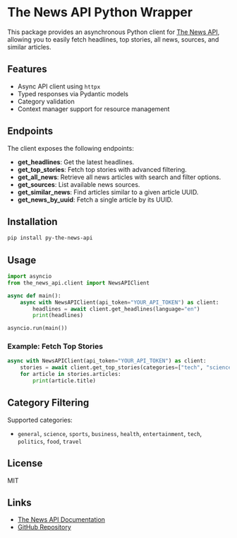 # The News API Python Wrapper

This package provides an asynchronous Python client for [The News API](https://www.thenewsapi.com/), allowing you to easily fetch headlines, top stories, all news, sources, and similar articles.

## Features

- Async API client using `httpx`
- Typed responses via Pydantic models
- Category validation
- Context manager support for resource management

## Endpoints

The client exposes the following endpoints:

- **get_headlines**: Get the latest headlines.
- **get_top_stories**: Fetch top stories with advanced filtering.
- **get_all_news**: Retrieve all news articles with search and filter options.
- **get_sources**: List available news sources.
- **get_similar_news**: Find articles similar to a given article UUID.
- **get_news_by_uuid**: Fetch a single article by its UUID.

## Installation

```bash
pip install py-the-news-api
```

## Usage

```python
import asyncio
from the_news_api.client import NewsAPIClient

async def main():
    async with NewsAPIClient(api_token="YOUR_API_TOKEN") as client:
        headlines = await client.get_headlines(language="en")
        print(headlines)

asyncio.run(main())
```

### Example: Fetch Top Stories

```python
async with NewsAPIClient(api_token="YOUR_API_TOKEN") as client:
    stories = await client.get_top_stories(categories=["tech", "science"], limit=5)
    for article in stories.articles:
        print(article.title)
```

## Category Filtering

Supported categories:

- `general`, `science`, `sports`, `business`, `health`, `entertainment`, `tech`, `politics`, `food`, `travel`

## License

MIT

## Links

- [The News API Documentation](https://www.thenewsapi.com/docs)
- [GitHub Repository](https://github.com/Karsten-Larson/the-news-api)
